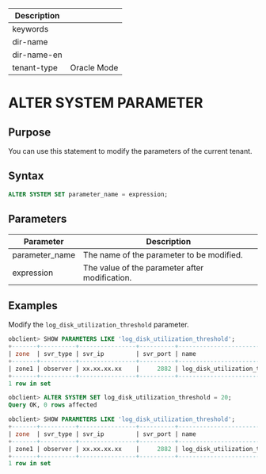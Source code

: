 | Description   |                 |
|---------------|-----------------|
| keywords      |                 |
| dir-name      |                 |
| dir-name-en   |                 |
| tenant-type   | Oracle Mode     |

# ALTER SYSTEM PARAMETER

## Purpose

You can use this statement to modify the parameters of the current tenant.

## Syntax

```sql
ALTER SYSTEM SET parameter_name = expression;
```

## Parameters

| **Parameter** | **Description** |
|----------------|--------------|
| parameter_name | The name of the parameter to be modified.  |
| expression | The value of the parameter after modification.  |

## Examples

Modify the `log_disk_utilization_threshold` parameter.

```sql
obclient> SHOW PARAMETERS LIKE 'log_disk_utilization_threshold';
+-------+----------+----------------+----------+--------------------------------+-----------+-------+--------------------------------------------------------------------------------------------------------------------------------------+------------+--------+---------+-------------------+
| zone  | svr_type | svr_ip         | svr_port | name                           | data_type | value | info                                                                                                                                 | section    | scope  | source  | edit_level        |
+-------+----------+----------------+----------+--------------------------------+-----------+-------+--------------------------------------------------------------------------------------------------------------------------------------+------------+--------+---------+-------------------+
| zone1 | observer | xx.xx.xx.xx    |     2882 | log_disk_utilization_threshold | NULL      | 80    | log disk utilization threshold before reuse log files, should be smaller than log_disk_utilization_limit_threshold. Range: [10, 100) | LOGSERVICE | TENANT | DEFAULT | DYNAMIC_EFFECTIVE |
+-------+----------+----------------+----------+--------------------------------+-----------+-------+--------------------------------------------------------------------------------------------------------------------------------------+------------+--------+---------+-------------------+
1 row in set

obclient> ALTER SYSTEM SET log_disk_utilization_threshold = 20;
Query OK, 0 rows affected

obclient> SHOW PARAMETERS LIKE 'log_disk_utilization_threshold';
+-------+----------+----------------+----------+--------------------------------+-----------+-------+--------------------------------------------------------------------------------------------------------------------------------------+------------+--------+---------+-------------------+
| zone  | svr_type | svr_ip         | svr_port | name                           | data_type | value | info                                                                                                                                 | section    | scope  | source  | edit_level        |
+-------+----------+----------------+----------+--------------------------------+-----------+-------+--------------------------------------------------------------------------------------------------------------------------------------+------------+--------+---------+-------------------+
| zone1 | observer | xx.xx.xx.xx    |     2882 | log_disk_utilization_threshold | NULL      | 20    | log disk utilization threshold before reuse log files, should be smaller than log_disk_utilization_limit_threshold. Range: [10, 100) | LOGSERVICE | TENANT | DEFAULT | DYNAMIC_EFFECTIVE |
+-------+----------+----------------+----------+--------------------------------+-----------+-------+--------------------------------------------------------------------------------------------------------------------------------------+------------+--------+---------+-------------------+
1 row in set
```
